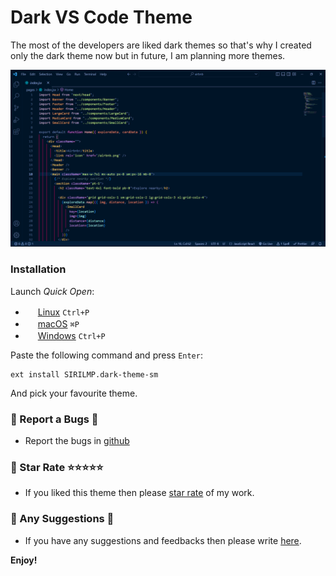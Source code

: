 # Dark VS Code Theme

The most of the developers are liked dark themes so that's why I created only the dark theme now but in future, I am planning more themes.

![Dark VS Code theme](https://raw.githubusercontent.com/sirilmp/dark-theme-vscode/main/preview.png)

### Installation

Launch *Quick Open*:
  - <img src="https://www.kernel.org/theme/images/logos/favicon.png" width=16 height=16/> <a href="https://code.visualstudio.com/shortcuts/keyboard-shortcuts-linux.pdf">Linux</a> `Ctrl+P`
  - <img src="https://developer.apple.com/favicon.ico" width=16 height=16/> <a href="https://code.visualstudio.com/shortcuts/keyboard-shortcuts-macos.pdf">macOS</a> `⌘P`
  - <img src="https://www.microsoft.com/favicon.ico" width=16 height=16/> <a href="https://code.visualstudio.com/shortcuts/keyboard-shortcuts-windows.pdf">Windows</a> `Ctrl+P`

Paste the following command and press `Enter`:

```shell
ext install SIRILMP.dark-theme-sm
```

And pick your favourite theme.

### 📝 Report a Bugs 🐞

* Report the bugs in [github](https://github.com/sirilmp/dark-theme-vscode/issues)


### 📝 Star Rate ⭐⭐⭐⭐⭐

* If you liked this theme then please [star rate](https://marketplace.visualstudio.com/items?itemName=SIRILMP.dark-theme-sm) of my work.

### 📝 Any Suggestions 🧏

* If you have any suggestions and feedbacks then please write [here](https://marketplace.visualstudio.com/items?itemName=SIRILMP.dark-theme-sm&ssr=false#review-details).


**Enjoy!**
